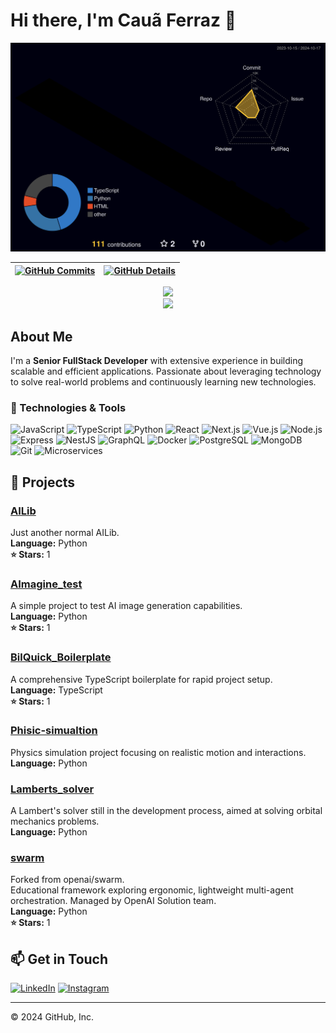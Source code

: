 # Hi there, I'm Cauã Ferraz 👋

![Status](./profile-3d-contrib/profile-night-rainbow.svg)

| [![GitHub Commits](http://github-profile-summary-cards.vercel.app/api/cards/productive-time?username=Caua-ferraz&theme=dracula&utcOffset=-3)](https://github.com/vn7n24fzkq/github-profile-summary-cards) | [![GitHub Details](http://github-profile-summary-cards.vercel.app/api/cards/profile-details?username=Caua-ferraz&theme=dracula)](https://github.com/vn7n24fzkq/github-profile-summary-cards) |  
| ----------- | ----------- |

<div align="center">
  <a href="https://skillicons.dev">
    <img src="https://skillicons.dev/icons?i=git,vscode,javascript,typescript,css,html,react,next,tailwind,sass,nodejs,express,nest,vue,docker,figma,github,jest,materialui,linux,postman,styledcomponents,vercel,vite,bootstrap,mongodb,postgres,discord,linkedin,instagram" />
  </a>
  <br />
</div>

<div align="center">
  <img src="https://github-profile-trophy.vercel.app/?username=Caua-ferraz&row=1&column=6&theme=dracula&margin-w=15&margin-h=15"/>
</div>

## About Me

I'm a **Senior FullStack Developer** with extensive experience in building scalable and efficient applications. Passionate about leveraging technology to solve real-world problems and continuously learning new technologies.

### 🔧 Technologies & Tools

![JavaScript](https://img.shields.io/badge/-JavaScript-F7DF1E?style=flat&logo=javascript&logoColor=323330)
![TypeScript](https://img.shields.io/badge/-TypeScript-3178C6?style=flat&logo=typescript&logoColor=white)
![Python](https://img.shields.io/badge/-Python-3776AB?style=flat&logo=python&logoColor=white)
![React](https://img.shields.io/badge/-React-61DAFB?style=flat&logo=react&logoColor=black)
![Next.js](https://img.shields.io/badge/-Next.js-000000?style=flat&logo=next.js&logoColor=white)
![Vue.js](https://img.shields.io/badge/-Vue.js-4FC08D?style=flat&logo=vue.js&logoColor=white)
![Node.js](https://img.shields.io/badge/-Node.js-339933?style=flat&logo=node.js&logoColor=white)
![Express](https://img.shields.io/badge/-Express-000000?style=flat&logo=express&logoColor=white)
![NestJS](https://img.shields.io/badge/-NestJS-E0234E?style=flat&logo=nestjs&logoColor=white)
![GraphQL](https://img.shields.io/badge/-GraphQL-E10098?style=flat&logo=graphql&logoColor=white)
![Docker](https://img.shields.io/badge/-Docker-2496ED?style=flat&logo=docker&logoColor=white)
![PostgreSQL](https://img.shields.io/badge/-PostgreSQL-336791?style=flat&logo=postgresql&logoColor=white)
![MongoDB](https://img.shields.io/badge/-MongoDB-47A248?style=flat&logo=mongodb&logoColor=white)
![Git](https://img.shields.io/badge/-Git-F05032?style=flat&logo=git&logoColor=white)
![Microservices](https://img.shields.io/badge/-Microservices-1572B6?style=flat&logo=microservices&logoColor=white)

## 🚀 Projects

### [AILib](https://github.com/Caua-ferraz/AILib)

Just another normal AILib.  
**Language:** Python  
**⭐ Stars:** 1

### [AImagine_test](https://github.com/Caua-ferraz/AImagine_test)

A simple project to test AI image generation capabilities.  
**Language:** Python  
**⭐ Stars:** 1

### [BilQuick_Boilerplate](https://github.com/Caua-ferraz/BilQuick_Boilerplate)

A comprehensive TypeScript boilerplate for rapid project setup.  
**Language:** TypeScript  
**⭐ Stars:** 1

### [Phisic-simualtion](https://github.com/Caua-ferraz/Phisic-simualtion)

Physics simulation project focusing on realistic motion and interactions.  
**Language:** Python

### [Lamberts_solver](https://github.com/Caua-ferraz/Lamberts_solver)

A Lambert's solver still in the development process, aimed at solving orbital mechanics problems.  
**Language:** Python

### [swarm](https://github.com/Caua-ferraz/swarm)

Forked from openai/swarm.  
Educational framework exploring ergonomic, lightweight multi-agent orchestration. Managed by OpenAI Solution team.  
**Language:** Python  
**⭐ Stars:** 1

## 📫 Get in Touch

[![LinkedIn](https://img.shields.io/badge/LinkedIn-Connect-blue)](https://www.linkedin.com/in/cau%C3%A3-ferraz-397388269/)
[![Instagram](https://img.shields.io/badge/Instagram-Follow-purple)](https://www.instagram.com/eucauaf/)

---

© 2024 GitHub, Inc.
